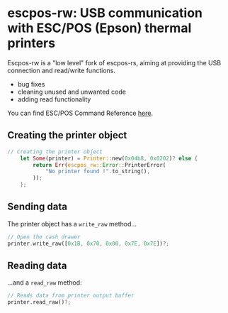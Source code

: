 # escpos-rw: USB communication with ESC/POS (Epson) thermal printers

Escpos-rw is a "low level" fork of escpos-rs, aiming at providing the USB connection and read/write functions.
- bug fixes
- cleaning unused and unwanted code
- adding read functionality

You can find ESC/POS Command Reference [here](https://download4.epson.biz/sec_pubs/pos/reference_en/escpos/).

## Creating the printer object

```rust
// Creating the printer object
    let Some(printer) = Printer::new(0x04b8, 0x0202)? else {
        return Err(escpos_rw::Error::PrinterError(
            "No printer found !".to_string(),
        ));
    };
```

## Sending data

The printer object has a `write_raw` method...

```rust
// Open the cash drawer
printer.write_raw([0x1B, 0x70, 0x00, 0x7E, 0x7E])?;
```

## Reading data

...and a `read_raw` method:

```rust
// Reads data from printer output buffer
printer.read_raw()?;
```